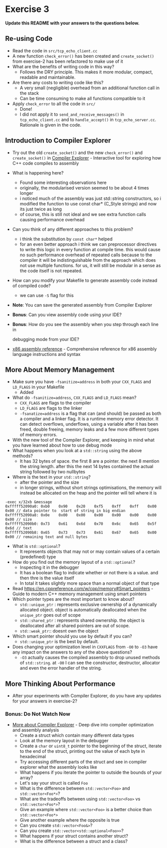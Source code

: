 # Exercise 3

**Update this README with your answers to the questions below.**

## Re-using Code

- Read the code in `src/tcp_echo_client.cc`
- A new function `check_error()` has been created and `create_socket()` from 
  exercise-2 has been refactored to make use of it
- What are the benefits of writing code in this way?
  - Follows the DRY principle. This makes it more modular, compact, readable and maintainable.
- Are there any costs to writing code like this?
  - A very small (negligible) overhead from an additional function call in the stack
  - Can be time consuming to make all functions compatible to it
- Apply `check_error` to all the code in `src/`
  - Done!
  - I did not apply it to `send_and_receive_messages()` in `tcp_echo_client.cc` and to `handle_accept()` in `tcp_echo_server.cc`. Rationale is given in the code.

## Introduction to Compiler Explorer

- Try out the old `create_socket()` and the new `check_error()` and 
  `create_socket()` in [Compiler Explorer](https://godbolt.org) - Interactive 
  tool for exploring how C++ code compiles to assembly
- What is happening here?
  - Found some interesting observations here
  - originally, the modularised version seemed to be about 4 times longer
  - i noticed much of the assembly was just std::string constructors, so i modified the function to use const char* (C_Style strings) and now its just twice as long
  - of course, this is still not ideal and we see extra function calls causing performance overhead
- Can you think of any different approaches to this problem?
  - i think the substitution by `const char*` helped
  - for an even better approach i think we can preprocessor directives to write this logic in every function at compile time. this would cause no such performance overhead of repeated calls because to the compiler it will be indistinguishable from the approach which does not use multiple functions. for us, it will still be modular in a sense as the code itself is not repeated.
- How can you modify your Makefile to generate assembly code instead of
  compiled code?
  - we can use `-S` flag for this
- **Note**: You can save the generated assembly from Compiler Explorer
- **Bonus**: Can you view assembly code using your IDE?
- **Bonus**: How do you see the assembly when you step through each line in

  debugging mode from your IDE?
- [x86 assembly reference](http://ref.x86asm.net/) - Comprehensive reference 
  for x86 assembly language instructions and syntax

## More About Memory Management

- Make sure you have `-fsanitize=address` in both your `CXX_FLAGS` and 
  `LD_FLAGS` in your Makefile
  - Added
- What do `-fsanitize=address`, `CXX_FLAGS` and `LD_FLAGS` mean?
  - `CXX_FLAGS` are flags to the compiler
  - `LD_FLAGS` are flags to the linker
  - `-fsanatize=address` is a flag that can (and should) be passed as both a compiler and a linker flag. It is a runtime memory error detector. It can detect overflows, underflows, using a variable after it has been freed, double freeing, memory leaks and a few more different types of memory errors.
- With the new tool of the Compiler Explorer, and keeping in mind what you 
  have learned about how to use debug mode
- What happens when you look at a `std::string` using the above methods?
  - It has 32 bytes of space. the first 8 are a pointer. the next 8 mention the string length. after this the next 14 bytes contained the actual string followed by two nullbytes
- Where is the text in your `std::string`?
  - after the pointer and the size
  - in longer strings, without short strings optimisations, the memory will instead be allocated on the heap and the pointer will tell where it is
```
-exec x/32xb &message
0xfffff52090a0:	0xb0	0x90	0x20	0xf5	0xff	0xff	0x00	0x00 // data pointer to  start of string in big endian
0xfffff52090a8:	0x0e	0x00	0x00	0x00	0x00	0x00	0x00	0x00 // size
0xfffff52090b0:	0x73	0x61	0x6d	0x70	0x6c	0x65	0x5f	0x6d // text
0xfffff52090b8:	0x65	0x73	0x73	0x61	0x67	0x65	0x00	0x00 // remaining text and null bytes
```

- What is `std::optional`?
  - It represents objects that may not or may contain values of a certain (predefined) type 
- How do you find out the memory layout of a `std::optional`?
  - Inspecting it in the debugger
  - It has a boolean flag to indicate whether or not there is a value.
 and then thre is the value itself
  - In total it takes slightly more space than a normal object of that type
- Read https://en.cppreference.com/w/cpp/memory#Smart_pointers - Guide to 
  modern C++ memory management using smart pointers
- Which pointer types are the most important to know about?
  - `std::unique_ptr` : represents exclusive ownership of a dynamically allocated object. object is automatically deallocated when the `unique_ptr` goes out of scope
  - `std::shared_ptr` : represents shared ownership. the object is deallocated after all shared pointers are out of scope.
  - `std::weak_ptr`:: doesnt own the object
- Which smart pointer should you use by default if you can?
  - `std::unique_ptr` is the best by default.
- Does changing your optimization level in `CXXFLAGS` from `-O0` to `-O3` have
  any impact on the answers to any of the above questions?
  - `-O3` actually causes the compiled assembly to drop unused methods of `std::string`. at `-O0` I can see the constructor, destructor, allocator and even the error handler of the string.

## More Thinking About Performance

- After your experiments with Compiler Explorer, do you have any updates for
  your answers in exercise-2?

### Bonus: Do Not Watch Now 

- [More about Compiler Explorer](https://www.youtube.com/watch?v=bSkpMdDe4g4) - 
  Deep dive into compiler optimization and assembly analysis
  - Create a struct which contain many different data types
  - Look at the memory layout in the debugger
  - Create a `char` or `uint8_t` pointer to the beginning of the struct, 
    iterate to the end of the struct, printing out the value of each byte in 
    hexadecimal
  - Try accessing different parts of the struct and see in compiler explorer
    what the assembly looks like
  - What happens if you iterate the pointer to outside the bounds of your
    array?
  - Let's say your struct is called `Foo`
  - What is the difference between `std::vector<Foo>` and `std::vector<Foo*>`?
  - What are the tradeoffs between using `std::vector<Foo>` vs 
    `std::vector<Foo*>`? 
  - Give an example where `std::vector<Foo>` is a better choice than 
    `std::vector<Foo*>`
  - Give another example where the opposite is true
  - Can you create `std::vector<Foo&>`? 
  - Can you create `std::vector<std::optional<Foo>>`?
  - What happens if your struct contains another struct?
  - What is the difference between a struct and a class?